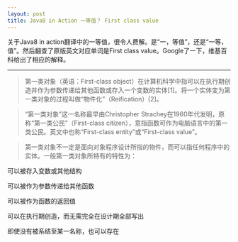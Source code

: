 ```yaml
---
layout: post
title: Java8 in Action 一等值？ First class value
---
```


关于Java8 in action翻译中的一等值，很令人费解。是“一，等值”，还是“一等，值”。然后翻查了原版英文对应单词是First class value。Google了一下，维基百科给出了相应的解释。

-----

>第一类对象（英语：First-class object）在计算机科学中指可以在执行期创造并作为参数传递给其他函数或存入一个变数的实体[1]。将一个实体变为第一类对象的过程叫做“物件化”（Reification）[2]。

>“第一类对象”这一名称最早由Christopher Strachey在1960年代发明，原称“第一类公民”（First-class citizen），意指函数可作为电脑语言中的第一类公民。英文中也称“First-class entity”或“First-class value”。

>第一类对象不一定是面向对象程序设计所指的物件，而可以指任何程序中的实体。一般第一类对象所特有的特性为：
>
可以被存入变数或其他结构
>
可以被作为参数传递给其他函数
>
可以被作为函数的返回值
>
可以在执行期创造，而无需完全在设计期全部写出
>
即使没有被系结至某一名称，也可以存在